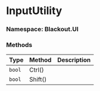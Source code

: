 # InputUtility
### Namespace: Blackout.UI

 ### Methods
| Type | Method | Description |
| --- | --- | --- |
| `bool` | Ctrl() |  |
| `bool` | Shift() |  |
